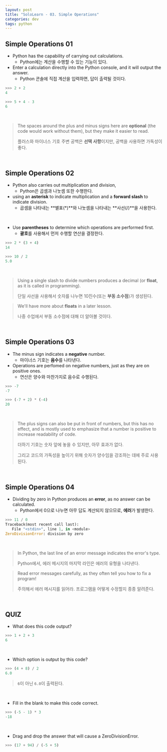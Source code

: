 ```yaml
---
layout: post
title: "SoloLearn - 03. Simple Operations"
categories: dev
tags: python
---
```


## Simple Operations 01

- Python has the capability of carrying out calculations.
  - Python에는 계산을 수행할 수 있는 기능이 있다.
- Enter a calculation directly into the Python console, and it will output the answer.
  - Python 콘솔에 직접 계산을 입력하면, 답이 출력될 것이다.

```python
>>> 2 + 2
4

>>> 5 + 4 - 3
6
```

<br>

> The spaces around the plus and minus signs here are **optional** (the code would work without them), but they make it easier to read.
>
> 플러스와 마이너스 기호 주변 공백은 **선택 사항**이지만, 공백을 사용하면 가독성이 좋다.

<br>

## Simple Operations 02

- Python also carries out multiplication and division,
  - Python은 곱셈과 나눗셈 또한 수행한다.
- using an **asterisk** to indicate multiplication and a **forward slash** to indicate division.
  - 곱셈을 나타내는 **별표(*)**와 나눗셈을 나타내는 **사선(/)**을 사용한다.

<br>

- Use **parentheses** to determine which operations are performed first.
  - **괄호**를 사용해서 먼저 수행할 연산을 결정한다.

```python
>>> 2 * (3 + 4)
14

>>> 10 / 2
5.0
```

<br>

> Using a single slash to divide numbers produces a decimal (or **float**, as it is called in programming).
>
> 단일 사선을 사용해서 숫자를 나누면 10진수(또는 **부동 소수점**)가 생성된다.

> We'll have more about **floats** in a later lesson.
>
> 나중 수업에서 부동 소수점에 대해 더 알아볼 것이다.

<br>

## Simple Operations 03

- The minus sign indicates a **negative** number.
  - 마이너스 기호는 **음수**를 나타낸다.
- Operations are perfomed on negative numbers, just as they are on positive ones.
  - 연산은 양수와 마찬가지로 음수로 수행된다.

```python
>>> -7
-7

>>> (-7 + 2) * (-4)
20
```

<br>

> The plus signs can also be put in front of numbers, but this has no effect, and is mostly used to emphasize that a number is positive to increase readability of code.
>
> 더하기 기호는 숫자 앞에 놓을 수 있지만, 아무 효과가 없다.
>
> 그리고 코드의 가독성을 높이기 위해 숫자가 양수임을 강조하는 데에 주로 사용된다.

<br>

## Simple Operations 04

- Dividing by zero in Python produces an **error**, as no answer can be calculated.
  - Python에서 0으로 나누면 아무 답도 계산되지 않으므로, **에러**가 발생한다.

```python
>>> 11 / 0
Traceback(most recent call last):
   File "<stdin>", line 1, in <module>
ZeroDivisionError: division by zero
```

<br>

> In Python, the last line of an error message indicates the error's type.
>
> Python에서, 에러 메시지의 마지막 라인은 에러의 유형을 나타낸다.

> Read error messages carefully, as they often tell you how to fix a program!
>
> 주의해서 에러 메시지를 읽어라. 프로그램을 어떻게 수정할지 종종 알려준다.

<br>

## QUIZ

- What does this code output?

```python
>>> 1 + 2 + 3
6
```

<br>

- Which option is output by this code?

```python
>>> (4 + 8) / 2
6.0
```

> `6`이 아닌 `6.0`이 출력된다.

<br>

- Fill in the blank to make this code correct.

```python
>>> (-5 - 1) * 3
-18
```

<br>

- Drag and drop the answer that will cause a ZeroDivisionError.

```python
>>> (17 + 94) / (-5 + 5)
```

<br>